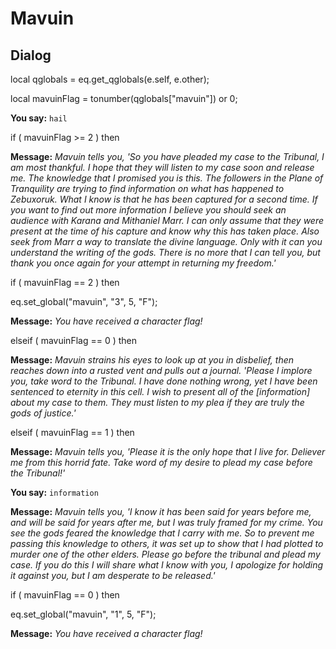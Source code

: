 # Mavuin


## Dialog

local qglobals = eq.get_qglobals(e.self, e.other);

local mavuinFlag = tonumber(qglobals["mavuin"]) or 0;



**You say:** `hail`





if ( mavuinFlag >= 2 ) then



**Message:** <span class="text-warning">*Mavuin tells you, 'So you have pleaded my case to the Tribunal, I am most thankful.  I hope that they will listen to my case soon and release me.  The knowledge that I promised you is this.  The followers in the Plane of Tranquility are trying to find information on what has happened to Zebuxoruk.  What I know is that he has been captured for a second time.  If you want to find out more information I believe you should seek an audience with Karana and Mithaniel Marr.  I can only assume that they were present at the time of his capture and know why this has taken place.  Also seek from Marr a way to translate the divine language.  Only with it can you understand the writing of the gods.  There is no more that I can tell you, but thank you once again for your attempt in returning my freedom.'*</span>



if ( mavuinFlag == 2 ) then




eq.set_global("mavuin", "3", 5, "F");





**Message:** <span class="text-warning">*You have received a character flag!*</span>






elseif ( mavuinFlag == 0 ) then



**Message:** <span class="text-warning">*Mavuin strains his eyes to look up at you in disbelief, then reaches down into a rusted vent and pulls out a journal.  'Please I implore you, take word to the Tribunal.  I have done nothing wrong, yet I have been sentenced to eternity in this cell.  I wish to present all of the [information] about my case to them.  They must listen to my plea if they are truly the gods of justice.'*</span>






elseif ( mavuinFlag == 1 ) then



**Message:** <span class="text-warning">*Mavuin tells you, 'Please it is the only hope that I live for.  Deliever me from this horrid fate.  Take word of my desire to plead my case before the Tribunal!'*</span>






**You say:** `information`



**Message:** <span class="text-warning">*Mavuin tells you, 'I know it has been said for years before me, and will be said for years after me, but I was truly framed for my crime.  You see the gods feared the knowledge that I carry with me.  So to prevent me passing this knowledge to others, it was set up to show that I had plotted to murder one of the other elders.  Please go before the tribunal and plead my case.  If you do this I will share what I know with you, I apologize for holding it against you, but I am desperate to be released.'*</span>


if ( mavuinFlag == 0 ) then



eq.set_global("mavuin", "1", 5, "F");



**Message:** <span class="text-warning">*You have received a character flag!*</span>
